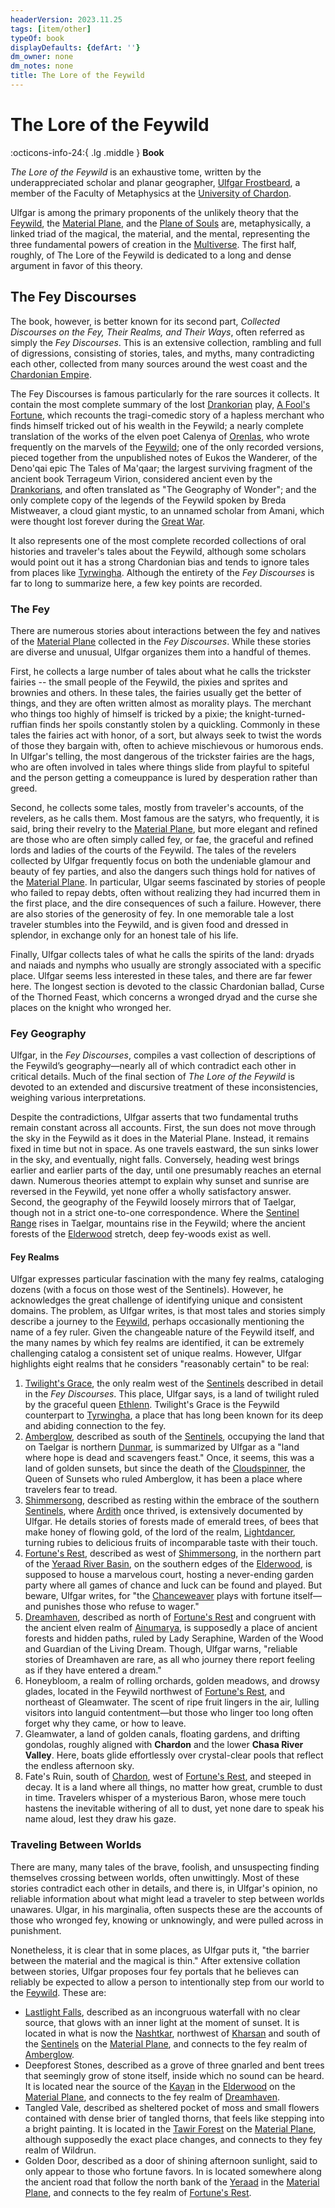 ```yaml
---
headerVersion: 2023.11.25
tags: [item/other]
typeOf: book
displayDefaults: {defArt: ''}
dm_owner: none
dm_notes: none
title: The Lore of the Feywild
---
```

# The Lore of the Feywild
:octicons-info-24:{ .lg .middle } **Book**  

*The Lore of the Feywild* is an exhaustive tome, written by the underappreciated scholar and planar geographer, [Ulfgar Frostbeard](<../../people/dwarves/ulfgar-frostbeard.md>), a member of the Faculty of Metaphysics at the [University of Chardon](<../../gazetteer/greater-chardon/chardonian-empire/chardon/university-of-chardon.md>). 

Ulfgar is among the primary proponents of the unlikely theory that the [Feywild](<../../cosmology/feywild.md>), the [Material Plane](<../../cosmology/material-plane.md>), and the [Plane of Souls](<../../cosmology/plane-of-souls.md>) are, metaphysically, a linked triad of the magical, the material, and the mental, representing the three fundamental powers of creation in the [Multiverse](<../../cosmology/multiverse.md>). The first half, roughly, of The Lore of the Feywild is dedicated to a long and dense argument in favor of this theory. 

## The Fey Discourses

The book, however, is better known for its second part, *Collected Discourses on the Fey, Their Realms, and Their Ways*, often referred as simply the *Fey Discourses*. This is an extensive collection, rambling and full of digressions, consisting  of stories, tales, and myths, many contradicting each other, collected from many sources around the west coast and the [Chardonian Empire](<../../gazetteer/greater-chardon/chardonian-empire/chardonian-empire.md>). 

The Fey Discourses is famous particularly for the rare sources it collects. It contain the most complete summary of the lost [Drankorian](<../../history/drankorian-era/drankorian-empire.md>) play, [A Fool's Fortune](<./a-fool-s-fortune.md>), which recounts the tragi-comedic story of a hapless merchant who finds himself tricked out of his wealth in the Feywild; a nearly complete translation of the works of the elven poet Calenya of [Orenlas](<../../gazetteer/upper-istaros/orenlas/orenlas.md>), who wrote frequently on the marvels of the [Feywild](<../../cosmology/feywild.md>); one of the only recorded versions, pieced together from the unpublished notes of Eukos the Wanderer, of the Deno'qai epic The Tales of Ma'qaar; the largest surviving fragment of the ancient book Terrageum Virion, considered ancient even by the [Drankorians](<../../history/drankorian-era/drankorian-empire.md>), and often translated as "The Geography of Wonder"; and the only complete copy of the legends of the Feywild spoken by Breda Mistweaver, a cloud giant mystic, to an unnamed scholar from Amani, which were thought lost forever during the [Great War](<../../events/1500s/great-war.md>). 



It also represents one of the most complete recorded collections of oral histories and traveler's tales about the Feywild, although some scholars would point out it has a strong Chardonian bias and tends to ignore tales from places like [Tyrwingha](<../../gazetteer/greater-sembara/tyrwingha/tyrwingha.md>). Although the entirety of the _Fey Discourses_ is far to long to summarize here, a few key points are recorded. 



### The Fey

There are numerous stories about interactions between the fey and natives of the [Material Plane](<../../cosmology/material-plane.md>) collected in the *Fey Discourses*. While these stories are diverse and unusual, Ulfgar organizes them into a handful of themes. 

First, he collects a large number of tales about what he calls the trickster fairies -- the small people of the Feywild, the pixies and sprites and brownies and others. In these tales, the fairies usually get the better of things, and they are often written almost as morality plays. The merchant who things too highly of himself is tricked by a pixie; the knight-turned-ruffian finds her spoils constantly stolen by a quickling. Commonly in these tales the fairies act with honor, of a sort, but always seek to twist the words of those they bargain with, often to achieve mischievous or humorous ends. In Ulfgar's telling, the most dangerous of the trickster fairies are the hags, who are often involved in tales where things slide from playful to spiteful and the person getting a comeuppance is lured by desperation rather than greed. 

Second, he collects some tales, mostly from traveler's accounts, of the revelers, as he calls them. Most famous are the satyrs, who frequently, it is said, bring their revelry to the [Material Plane](<../../cosmology/material-plane.md>), but more elegant and refined are those who are often simply called fey, or fae, the graceful and refined lords and ladies of the courts of the Feywild. The tales of the revelers collected by Ulfgar frequently focus on both the undeniable glamour and beauty of fey parties, and also the dangers such things hold for natives of the [Material Plane](<../../cosmology/material-plane.md>). In particular, Ulgar seems fascinated by stories of people who failed to repay debts, often without realizing they had incurred them in the first place, and the dire consequences of such a failure. However, there are also stories of the generosity of fey. In one memorable tale a lost traveler stumbles into the Feywild, and is given food and dressed in splendor, in exchange only for an honest tale of his life. 

Finally, Ulfgar collects tales of what he calls the spirits of the land: dryads and naiads and nymphs who usually are strongly associated with a specific place. Ulfgar seems less interested in these tales, and there are far fewer here. The longest section is devoted to the classic Chardonian ballad, Curse of the Thorned Feast, which concerns a wronged dryad and the curse she places on the knight who wronged her. 

### Fey Geography

Ulfgar, in the _Fey Discourses_, compiles a vast collection of descriptions of the Feywild’s geography—nearly all of which contradict each other in critical details. Much of the final section of _The Lore of the Feywild_ is devoted to an extended and discursive treatment of these inconsistencies, weighing various interpretations.

Despite the contradictions, Ulfgar asserts that two fundamental truths remain constant across all accounts. First, the sun does not move through the sky in the Feywild as it does in the Material Plane. Instead, it remains fixed in time but not in space. As one travels eastward, the sun sinks lower in the sky, and eventually, night falls. Conversely, heading west brings earlier and earlier parts of the day, until one presumably reaches an eternal dawn. Numerous theories attempt to explain why sunset and sunrise are reversed in the Feywild, yet none offer a wholly satisfactory answer. Second, the geography of the Feywild loosely mirrors that of Taelgar, though not in a strict one-to-one correspondence. Where the [Sentinel Range](<../../gazetteer/sentinel-range.md>) rises in Taelgar, mountains rise in the Feywild; where the ancient forests of the [Elderwood](<../../gazetteer/central-highlands/elderwood.md>) stretch, deep fey-woods exist as well. 

#### Fey Realms

Ulfgar expresses particular fascination with the many fey realms, cataloging dozens (with a focus on those west of the Sentinels). However, he acknowledges the great challenge of identifying unique and consistent domains. The problem, as Ulfgar writes, is that most tales and stories simply describe a journey to the [Feywild](<../../cosmology/feywild.md>), perhaps occasionally mentioning the name of a fey ruler. Given the changeable nature of the Feywild itself, and the many names by which fey realms are identified, it can be extremely challenging catalog a consistent set of unique realms. However, Ulfgar highlights eight realms that he considers "reasonably certain" to be real:


1. [Twilight's Grace](<../../gazetteer/extraplanar/feywild/twilight-s-grace.md>), the only realm west of the [Sentinels](<../../gazetteer/sentinel-range.md>) described in detail in the _Fey Discourses_. This place, Ulfgar says, is a land of twilight ruled by the graceful queen [Ethlenn](<../../people/extraplanar-powers/archfey-ethlenn.md>). Twilight's Grace is the Feywild counterpart to [Tyrwingha](<../../gazetteer/greater-sembara/tyrwingha/tyrwingha.md>), a place that has long been known for its deep and abiding connection to the fey. 
2. [Amberglow](<../../gazetteer/extraplanar/feywild/amberglow/amberglow.md>), described as south of the [Sentinels](<../../gazetteer/sentinel-range.md>), occupying the land that on Taelgar is northern [Dunmar](<../../gazetteer/greater-dunmar/realms/dunmar/dunmar.md>), is summarized by Ulfgar as a "land where hope is dead and scavengers feast." Once, it seems, this was a land of golden sunsets, but since the death of the [Cloudspinner](<../../people/extraplanar-powers/cloudspinner.md>), the Queen of Sunsets who ruled Amberglow, it has been a place where travelers fear to tread.
3. [Shimmersong](<../../gazetteer/extraplanar/feywild/shimmersong.md>), described as resting within the embrace of the southern [Sentinels](<../../gazetteer/sentinel-range.md>), where [Ardith](<../../gazetteer/central-highlands/dwarven-kingdoms/ardith.md>) once thrived, is extensively documented by Ulfgar. He details stories of forests made of emerald trees, of bees that make honey of flowing gold, of the lord of the realm, [Lightdancer](<../../people/extraplanar-powers/lightdancer.md>), turning rubies to delicious fruits of incomparable taste with their touch. 
4. [Fortune's Rest](<../../gazetteer/extraplanar/feywild/fortune-s-rest.md>), described as west of [Shimmersong](<../../gazetteer/extraplanar/feywild/shimmersong.md>), in the northern part of the [Yeraad River Basin](<../../gazetteer/major-rivers/yeraad-river-basin.md>), on the southern edges of the [Elderwood](<../../gazetteer/central-highlands/elderwood.md>), is supposed to house a marvelous court, hosting a never-ending garden party where all games of chance and luck can be found and played. But beware, Ulfgar writes, for "the [Chanceweaver](<../../people/extraplanar-powers/prince-of-luck.md>) plays with fortune itself—and punishes those who refuse to wager."
5. [Dreamhaven](<../../gazetteer/extraplanar/feywild/dreamhaven.md>), described as north of [Fortune's Rest](<../../gazetteer/extraplanar/feywild/fortune-s-rest.md>) and congruent with the ancient elven realm of [Ainumarya](<../../gazetteer/central-highlands/ainumarya.md>), is supposedly a place of ancient forests and hidden paths, ruled by Lady Seraphine, Warden of the Wood and Guardian of the Living Dream. Though, Ulfgar warns, "reliable stories of Dreamhaven are rare, as all who journey there report feeling as if they have entered a dream."
6. Honeybloom, a realm of rolling orchards, golden meadows, and drowsy glades, located in the Feywild northwest of [Fortune's Rest](<../../gazetteer/extraplanar/feywild/fortune-s-rest.md>), and northeast of Gleamwater. The scent of ripe fruit lingers in the air, lulling visitors into languid contentment—but those who linger too long often forget why they came, or how to leave.
7.  Gleamwater, a land of golden canals, floating gardens, and drifting gondolas, roughly aligned with **Chardon** and the lower **Chasa River Valley**. Here, boats glide effortlessly over crystal-clear pools that reflect the endless afternoon sky.
8. Fate's Ruin, south of [Chardon](<../../gazetteer/greater-chardon/chardonian-empire/chardon/chardon.md>), west of [Fortune's Rest](<../../gazetteer/extraplanar/feywild/fortune-s-rest.md>), and steeped in decay. It is a land where all things, no matter how great, crumble to dust in time. Travelers whisper of a mysterious Baron, whose mere touch hastens the inevitable withering of all to dust, yet none dare to speak his name aloud, lest they draw his gaze.

### Traveling Between Worlds

There are many, many tales of the brave, foolish, and unsuspecting finding themselves crossing between worlds, often unwittingly. Most of these stories contradict each other in details, and there is, in Ulfgar's opinion, no reliable information about what might lead a traveler to step between worlds unawares. Ulgar, in his marginalia, often suspects these are the accounts of those who wronged fey, knowing or unknowingly, and were pulled across in punishment. 

Nonetheless, it is clear that in some places, as Ulfgar puts it, "the barrier between the material and the magical is thin." After extensive collation between stories, Ulfgar proposes four fey portals that he believes can reliably be expected to allow a person to intentionally step from our world to the [Feywild](<../../cosmology/feywild.md>). These are:

- [Lastlight Falls](<../../gazetteer/extraplanar/feywild/amberglow/lastlight-falls.md>), described as an incongruous waterfall with no clear source, that glows with an inner light at the moment of sunset. It is located in what is now the [Nashtkar](<../../gazetteer/greater-dunmar/dunmari-basin/nashtkar.md>), northwest of [Kharsan](<../../gazetteer/greater-dunmar/dunmari-basin/kharsan.md>) and south of the [Sentinels](<../../gazetteer/sentinel-range.md>) on the [Material Plane](<../../cosmology/material-plane.md>), and connects to the fey realm of [Amberglow](<../../gazetteer/extraplanar/feywild/amberglow/amberglow.md>). 
- Deepforest Stones, described as a grove of three gnarled and bent trees that seemingly grow of stone itself, inside which no sound can be heard. It is located near the source of the [Kayan](<../../gazetteer/central-highlands/kayan.md>) in the [Elderwood](<../../gazetteer/central-highlands/elderwood.md>) on the [Material Plane](<../../cosmology/material-plane.md>), and connects to the fey realm of [Dreamhaven](<../../gazetteer/extraplanar/feywild/dreamhaven.md>). 
- Tangled Vale, described as sheltered pocket of moss and small flowers contained with dense brier of tangled thorns, that feels like stepping into a bright painting. It is located in the [Tawir Forest](<../../gazetteer/northwest-coast/tawir-forest.md>) on the [Material Plane](<../../cosmology/material-plane.md>), although supposedly the exact place changes, and connects to they fey realm of Wildrun. 
- Golden Door, described as a door of shining afternoon sunlight, said to only appear to those who fortune favors. In is located somewhere along the ancient road that follow the north bank of the [Yeraad](<../../gazetteer/greater-chardon/yeraad.md>) in the [Material Plane](<../../cosmology/material-plane.md>), and connects to the fey realm of [Fortune's Rest](<../../gazetteer/extraplanar/feywild/fortune-s-rest.md>).
